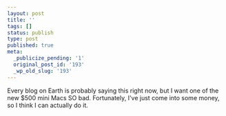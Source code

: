 ```yaml
---
layout: post
title: ''
tags: []
status: publish
type: post
published: true
meta:
  _publicize_pending: '1'
  original_post_id: '193'
  _wp_old_slug: '193'
---
```

Every blog on Earth is probably saying this right now, but I want one of the new $500 mini Macs SO bad.  Fortunately, I've just come into some money, so I think I can actually do it.
